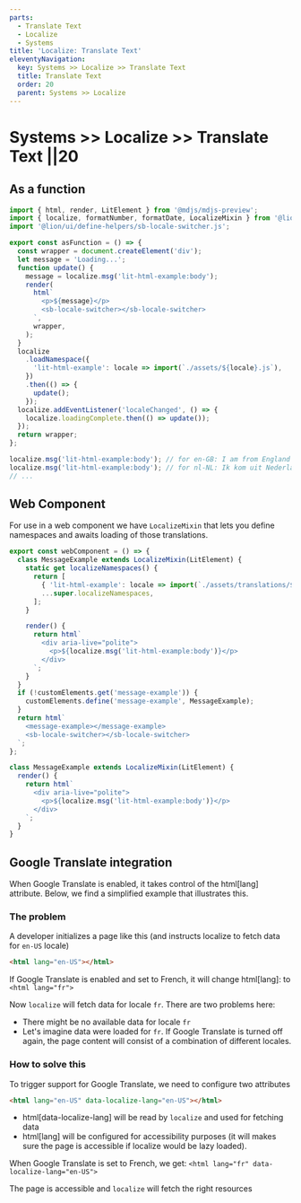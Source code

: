 ```yaml
---
parts:
  - Translate Text
  - Localize
  - Systems
title: 'Localize: Translate Text'
eleventyNavigation:
  key: Systems >> Localize >> Translate Text
  title: Translate Text
  order: 20
  parent: Systems >> Localize
---
```


# Systems >> Localize >> Translate Text ||20

## As a function

```js script
import { html, render, LitElement } from '@mdjs/mdjs-preview';
import { localize, formatNumber, formatDate, LocalizeMixin } from '@lion/ui/localize.js';
import '@lion/ui/define-helpers/sb-locale-switcher.js';
```

```js preview-story
export const asFunction = () => {
  const wrapper = document.createElement('div');
  let message = 'Loading...';
  function update() {
    message = localize.msg('lit-html-example:body');
    render(
      html`
        <p>${message}</p>
        <sb-locale-switcher></sb-locale-switcher>
      `,
      wrapper,
    );
  }
  localize
    .loadNamespace({
      'lit-html-example': locale => import(`./assets/${locale}.js`),
    })
    .then(() => {
      update();
    });
  localize.addEventListener('localeChanged', () => {
    localize.loadingComplete.then(() => update());
  });
  return wrapper;
};
```

```js
localize.msg('lit-html-example:body'); // for en-GB: I am from England
localize.msg('lit-html-example:body'); // for nl-NL: Ik kom uit Nederland
// ...
```

## Web Component

For use in a web component we have `LocalizeMixin` that lets you define namespaces and awaits loading of those translations.

```js preview-story
export const webComponent = () => {
  class MessageExample extends LocalizeMixin(LitElement) {
    static get localizeNamespaces() {
      return [
        { 'lit-html-example': locale => import(`./assets/translations/${locale}.js`) },
        ...super.localizeNamespaces,
      ];
    }

    render() {
      return html`
        <div aria-live="polite">
          <p>${localize.msg('lit-html-example:body')}</p>
        </div>
      `;
    }
  }
  if (!customElements.get('message-example')) {
    customElements.define('message-example', MessageExample);
  }
  return html`
    <message-example></message-example>
    <sb-locale-switcher></sb-locale-switcher>
  `;
};
```

```js
class MessageExample extends LocalizeMixin(LitElement) {
  render() {
    return html`
      <div aria-live="polite">
        <p>${localize.msg('lit-html-example:body')}</p>
      </div>
    `;
  }
}
```

## Google Translate integration

When Google Translate is enabled, it takes control of the html[lang] attribute.
Below, we find a simplified example that illustrates this.

### The problem

A developer initializes a page like this (and instructs localize to fetch data for `en-US` locale)

```html
<html lang="en-US"></html>
```

If Google Translate is enabled and set to French, it will change html[lang]:
to `<html lang="fr">`

Now `localize` will fetch data for locale `fr`. There are two problems here:

- There might be no available data for locale `fr`
- Let's imagine data were loaded for `fr`. If Google Translate is turned off again,
  the page content will consist of a combination of different locales.

### How to solve this

To trigger support for Google Translate, we need to configure two attributes

```html
<html lang="en-US" data-localize-lang="en-US"></html>
```

- html[data-localize-lang] will be read by `localize` and used for fetching data
- html[lang] will be configured for accessibility purposes (it will makes sure the
  page is accessible if localize would be lazy loaded).

When Google Translate is set to French, we get: `<html lang="fr" data-localize-lang="en-US">`

The page is accessible and `localize` will fetch the right resources
